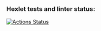 ### Hexlet tests and linter status:
[![Actions Status](https://github.com/zhannabraun/frontend-project-lvl1/workflows/hexlet-check/badge.svg)](https://github.com/zhannabraun/frontend-project-lvl1/actions)